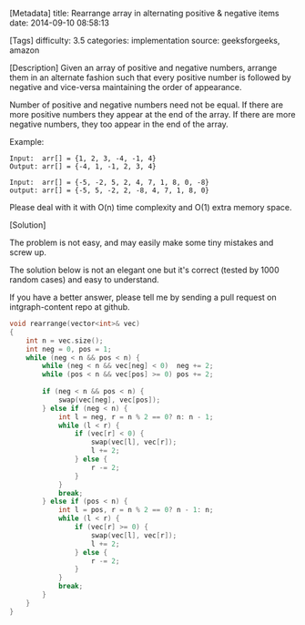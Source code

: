 [Metadata]
title: Rearrange array in alternating positive & negative items
date: 2014-09-10 08:58:13 

[Tags]
difficulty: 3.5
categories: implementation
source: geeksforgeeks, amazon

[Description]
Given an array of positive and negative numbers, arrange them in an alternate fashion such that every positive number is followed by negative and vice-versa maintaining the order of appearance.

Number of positive and negative numbers need not be equal. If there are more positive numbers they appear at the end of the array. If there are more negative numbers, they too appear in the end of the array.

Example:

```
Input:  arr[] = {1, 2, 3, -4, -1, 4}
Output: arr[] = {-4, 1, -1, 2, 3, 4}

Input:  arr[] = {-5, -2, 5, 2, 4, 7, 1, 8, 0, -8}
output: arr[] = {-5, 5, -2, 2, -8, 4, 7, 1, 8, 0} 
```

Please deal with it with O(n) time complexity and O(1) extra memory space.

[Solution]

The problem is not easy, and may easily make some tiny mistakes and screw up.

The solution below is not an elegant one but it's correct (tested by 1000 random cases) and easy to understand.

If you have a better answer, please tell me by sending a pull request on intgraph-content repo at github.

```cpp
void rearrange(vector<int>& vec)
{
    int n = vec.size();
    int neg = 0, pos = 1;
    while (neg < n && pos < n) {
        while (neg < n && vec[neg] < 0)  neg += 2;
        while (pos < n && vec[pos] >= 0) pos += 2;
        
        if (neg < n && pos < n) {
            swap(vec[neg], vec[pos]);
        } else if (neg < n) {
            int l = neg, r = n % 2 == 0? n: n - 1;
            while (l < r) {
                if (vec[r] < 0) {
                    swap(vec[l], vec[r]);
                    l += 2;
                } else {
                    r -= 2;
                }
            }
            break;
        } else if (pos < n) {
            int l = pos, r = n % 2 == 0? n - 1: n;
            while (l < r) {
                if (vec[r] >= 0) {
                    swap(vec[l], vec[r]);
                    l += 2;
                } else {
                    r -= 2;
                }
            }
            break;
        }
    }
}
```
